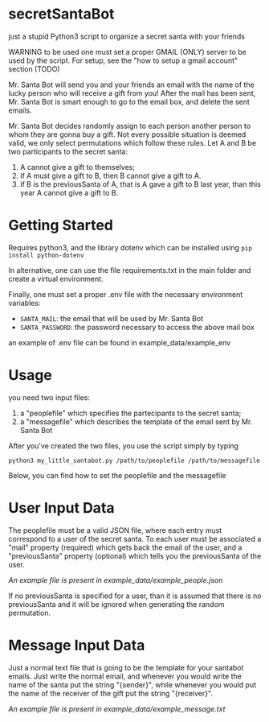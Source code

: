 # secretSantaBot
just a stupid Python3 script to organize a secret santa with your friends

WARNING to be used one must set a proper GMAIL (ONLY) server to be used by the script. For setup, see the "how to setup a gmail account" section (TODO)

Mr. Santa Bot will send you and your friends an email with the name of the lucky person who will receive a gift from you! 
After the mail has been sent, Mr. Santa Bot is smart enough to go to the email box, and delete the sent emails.

Mr. Santa Bot decides randomly assign to each person another person to whom they are gonna buy a gift. 
Not every possible situation is deemed valid, we only select permutations which follow these rules. 
Let A and B be two participants to the secret santa:
1. A cannot give a gift to themselves;
2. if A must give a gift to B, then B cannot give a gift to A.
3. if B is the previousSanta of A, that is A gave a gift to B last year, than this year A cannot give a gift to B.

# Getting Started 

Requires python3, and the library dotenv which can be installed using
```pip install python-dotenv```

In alternative, one can use the file requirements.txt in the main folder and create a virtual environment.

Finally, one must set a proper .env file with the necessary environment variables:
* ```SANTA_MAIL```: the email that will be used by Mr. Santa Bot
* ```SANTA_PASSWORD```: the password necessary to access the above mail box 

an example of .env file can be found in example_data/example_env

# Usage

you need two input files: 
1. a "peoplefile" which specifies the partecipants to the secret santa;
2. a "messagefile" which describes the template of the email sent by Mr. Santa Bot 

After you've created the two files, you use the script simply by typing 

```python3 my_little_santabot.py /path/to/peoplefile /path/to/messagefile```

Below, you can find how to set the peoplefile and the messagefile 

# User Input Data 

The peoplefile must be a valid JSON file, where each entry must correspond to a user of the secret santa. To each user must be associated 
a "mail" property (required) which gets back the email of the user, and a "previousSanta" property (optional) which tells you the previousSanta of the user.

_An example file is present in example_data/example_people.json_

If no previousSanta is specified for a user, than it is assumed that there is no previousSanta and it will be ignored when generating the random permutation.

# Message Input Data 

Just a normal text file that is going to be the template for your santabot emails. Just write the normal email, and whenever you would write the name of 
the santa put the string "{sender}", while whenever you would put the name of the receiver of the gift put the string "{receiver}".

_An example file is present in example_data/example_message.txt_






